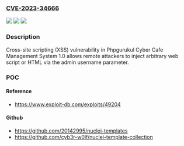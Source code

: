 ### [CVE-2023-34666](https://cve.mitre.org/cgi-bin/cvename.cgi?name=CVE-2023-34666)
![](https://img.shields.io/static/v1?label=Product&message=n%2Fa&color=blue)
![](https://img.shields.io/static/v1?label=Version&message=n%2Fa&color=blue)
![](https://img.shields.io/static/v1?label=Vulnerability&message=n%2Fa&color=brighgreen)

### Description

Cross-site scripting (XSS) vulnerability in Phpgurukul Cyber Cafe Management System 1.0 allows remote attackers to inject arbitrary web script or HTML via the admin username parameter.

### POC

#### Reference
- https://www.exploit-db.com/exploits/49204

#### Github
- https://github.com/20142995/nuclei-templates
- https://github.com/cyb3r-w0lf/nuclei-template-collection

